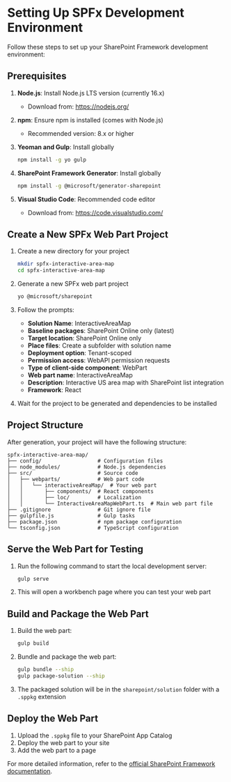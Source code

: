 # Setting Up SPFx Development Environment

Follow these steps to set up your SharePoint Framework development environment:

## Prerequisites

1. **Node.js**: Install Node.js LTS version (currently 16.x)
   - Download from: https://nodejs.org/

2. **npm**: Ensure npm is installed (comes with Node.js)
   - Recommended version: 8.x or higher

3. **Yeoman and Gulp**: Install globally
   ```bash
   npm install -g yo gulp
   ```

4. **SharePoint Framework Generator**: Install globally
   ```bash
   npm install -g @microsoft/generator-sharepoint
   ```

5. **Visual Studio Code**: Recommended code editor
   - Download from: https://code.visualstudio.com/

## Create a New SPFx Web Part Project

1. Create a new directory for your project
   ```bash
   mkdir spfx-interactive-area-map
   cd spfx-interactive-area-map
   ```

2. Generate a new SPFx web part project
   ```bash
   yo @microsoft/sharepoint
   ```

3. Follow the prompts:
   - **Solution Name**: InteractiveAreaMap
   - **Baseline packages**: SharePoint Online only (latest)
   - **Target location**: SharePoint Online only
   - **Place files**: Create a subfolder with solution name
   - **Deployment option**: Tenant-scoped
   - **Permission access**: WebAPI permission requests
   - **Type of client-side component**: WebPart
   - **Web part name**: InteractiveAreaMap
   - **Description**: Interactive US area map with SharePoint list integration
   - **Framework**: React

4. Wait for the project to be generated and dependencies to be installed

## Project Structure

After generation, your project will have the following structure:

```
spfx-interactive-area-map/
├── config/                  # Configuration files
├── node_modules/            # Node.js dependencies
├── src/                     # Source code
│   ├── webparts/            # Web part code
│   │   └── interactiveAreaMap/  # Your web part
│   │       ├── components/  # React components
│   │       ├── loc/         # Localization
│   │       └── InteractiveAreaMapWebPart.ts  # Main web part file
├── .gitignore               # Git ignore file
├── gulpfile.js              # Gulp tasks
├── package.json             # npm package configuration
└── tsconfig.json            # TypeScript configuration
```

## Serve the Web Part for Testing

1. Run the following command to start the local development server:
   ```bash
   gulp serve
   ```

2. This will open a workbench page where you can test your web part

## Build and Package the Web Part

1. Build the web part:
   ```bash
   gulp build
   ```

2. Bundle and package the web part:
   ```bash
   gulp bundle --ship
   gulp package-solution --ship
   ```

3. The packaged solution will be in the `sharepoint/solution` folder with a `.sppkg` extension

## Deploy the Web Part

1. Upload the `.sppkg` file to your SharePoint App Catalog
2. Deploy the web part to your site
3. Add the web part to a page

For more detailed information, refer to the [official SharePoint Framework documentation](https://docs.microsoft.com/en-us/sharepoint/dev/spfx/web-parts/get-started/build-a-hello-world-web-part).
